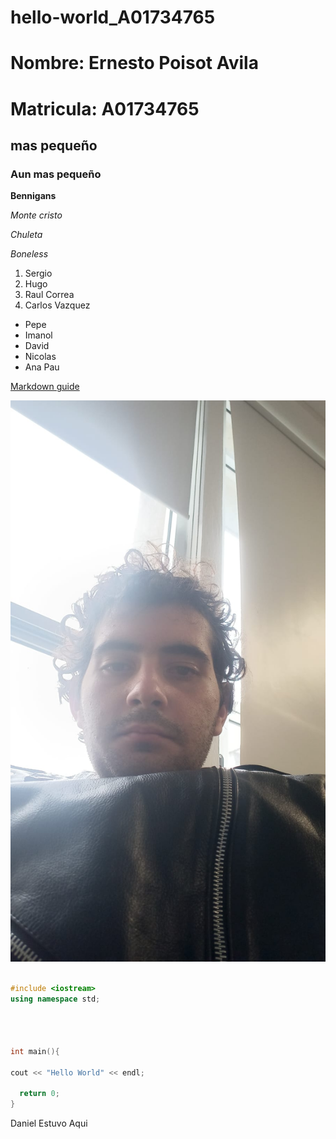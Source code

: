 # hello-world_A01734765
# Nombre: Ernesto Poisot Avila
# Matricula: A01734765
## mas pequeño
### Aun mas pequeño






**Bennigans**

*Monte cristo*

*Chuleta*

*Boneless*

1. Sergio
2. Hugo
3. Raul Correa
4. Carlos Vazquez

- Pepe
- Imanol
- David
- Nicolas
- Ana Pau

[Markdown guide](https://www.markdownguide.org/cheat-sheet/)

![alt text](imagen.jpeg)

```c++

#include <iostream>
using namespace std;




int main(){

cout << "Hello World" << endl;

  return 0;
}

```


Daniel Estuvo Aqui
